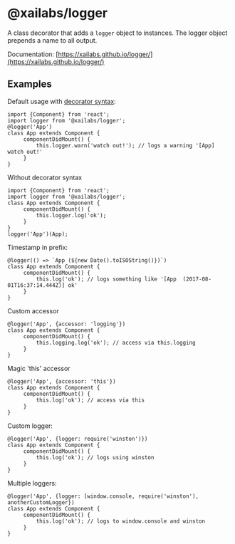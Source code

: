 # @xailabs/logger

A class decorator that adds a `logger` object to instances.
The logger object prepends a name to all output.

Documentation: [https://xailabs.github.io/logger/](https://xailabs.github.io/logger/)

## Examples

Default usage with [decorator syntax](https://www.npmjs.com/package/babel-plugin-transform-decorators-legacy):

    import {Component} from 'react';
    import logger from '@xailabs/logger';
    @logger('App')
    class App extends Component {
         componentDidMount() {
             this.logger.warn('watch out!'); // logs a warning '[App] watch out!'
         }
    }

Without decorator syntax

    import {Component} from 'react';
    import logger from '@xailabs/logger';
    class App extends Component {
         componentDidMount() {
             this.logger.log('ok');
         }
    }
    logger('App')(App);

Timestamp in prefix:

    @logger(() => `App (${new Date().toISOString()})`)
    class App extends Component {
         componentDidMount() {
             this.log('ok'); // logs something like '[App  (2017-08-01T16:37:14.444Z)] ok'
         }
    }   

Custom accessor

    @logger('App', {accessor: 'logging'})
    class App extends Component {
         componentDidMount() {
             this.logging.log('ok'); // access via this.logging
         }
    }   

Magic 'this' accessor

    @logger('App', {accessor: 'this'})
    class App extends Component {
         componentDidMount() {
             this.log('ok'); // access via this
         }
    }   

Custom logger:

    @logger('App', {logger: require('winston')})
    class App extends Component {
         componentDidMount() {
             this.log('ok'); // logs using winston
         }
    }   

Multiple loggers:

    @logger('App', {logger: [window.console, require('winston'), anotherCustomLogger})
    class App extends Component {
         componentDidMount() {
             this.log('ok'); // logs to window.console and winston
         }
    }   
